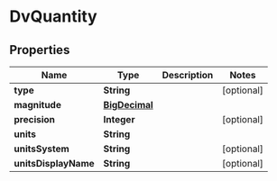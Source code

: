 

# DvQuantity

## Properties

Name | Type | Description | Notes
------------ | ------------- | ------------- | -------------
**type** | **String** |  |  [optional]
**magnitude** | [**BigDecimal**](BigDecimal.md) |  | 
**precision** | **Integer** |  |  [optional]
**units** | **String** |  | 
**unitsSystem** | **String** |  |  [optional]
**unitsDisplayName** | **String** |  |  [optional]




